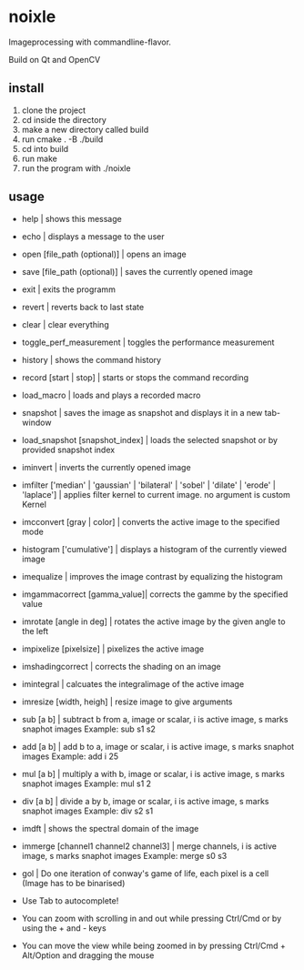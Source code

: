 # noixle

Imageprocessing with commandline-flavor.

Build on Qt and OpenCV

## install
1. clone the project
2. cd inside the directory
3. make a new directory called build
4. run cmake . -B ./build
5. cd into build
6. run make
7. run the program with ./noixle

## usage
* help | shows this message
* echo  | displays a message to the user
* open \[file_path (optional)\] | opens an image
* save \[file_path (optional)\] | saves the currently opened image
* exit | exits the programm
* revert  | reverts back to last state
* clear | clear everything
* toggle_perf_measurement  | toggles the performance measurement
* history | shows the command history
* record \[start | stop\] | starts or stops the command recording
* load_macro  | loads and plays a recorded macro
* snapshot | saves the image as snapshot and displays it in a new tab-window
* load_snapshot \[snapshot_index\] | loads the selected snapshot or by provided snapshot index
* iminvert | inverts the currently opened image
* imfilter \['median' | 'gaussian' | 'bilateral' | 'sobel' | 'dilate' | 'erode' | 'laplace'\] | applies filter kernel to current image. no argument is custom Kernel
* imcconvert \[gray | color\] | converts the active image to the specified mode
* histogram \['cumulative'\] | displays a histogram of the currently viewed image
* imequalize | improves the image contrast by equalizing the histogram
* imgammacorrect \[gamma_value\]| corrects the gamme by the specified value
* imrotate [angle in deg] | rotates the active image by the given angle to the left
* impixelize [pixelsize] | pixelizes the active image
* imshadingcorrect | corrects the shading on an image
* imintegral | calcuates the integralimage of the active image
* imresize  [width, heigh] | resize image to give arguments
* sub [a b] | subtract b from a, image or scalar, i is active image, s marks snaphot images Example: sub s1 s2
* add [a b] | add b to a, image or scalar, i is active image, s marks snaphot images Example: add i 25
* mul [a b] | multiply a with b, image or scalar, i is active image, s marks snaphot images Example: mul s1 2
* div [a b] | divide a by b, image or scalar, i is active image, s marks snaphot images Example: div s2 s1
* imdft | shows the spectral domain of the image
* immerge [channel1 channel2 channel3] | merge channels, i is active image, s marks snaphot images Example: merge s0 s3
* gol | Do one iteration of conway's game of life, each pixel is a cell (Image has to be binarised)


* Use Tab to autocomplete!
* You can zoom with scrolling in and out while pressing Ctrl/Cmd or by using the + and - keys
* You can move the view while being zoomed in by pressing Ctrl/Cmd + Alt/Option and dragging the mouse
